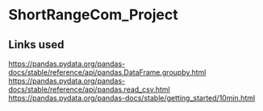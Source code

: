 ShortRangeCom_Project
===================

Links used
---------------------
https://pandas.pydata.org/pandas-docs/stable/reference/api/pandas.DataFrame.groupby.html
https://pandas.pydata.org/pandas-docs/stable/reference/api/pandas.read_csv.html
https://pandas.pydata.org/pandas-docs/stable/getting_started/10min.html
